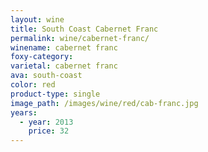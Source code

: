 ```yaml
---
layout: wine
title: South Coast Cabernet Franc
permalink: wine/cabernet-franc/
winename: cabernet franc
foxy-category:
varietal: cabernet franc
ava: south-coast
color: red
product-type: single
image_path: /images/wine/red/cab-franc.jpg
years:
  - year: 2013
    price: 32
---
```



